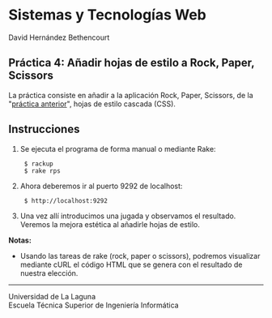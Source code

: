 Sistemas y Tecnologías Web
==========================
David Hernández Bethencourt

Práctica 4: Añadir hojas de estilo a Rock, Paper, Scissors
-----------------------------------------------------------------------------
La práctica consiste en añadir a la aplicación Rock, Paper, Scissors, de la "[práctica anterior](https://github.com/DavidHerBet/SYTW-pr3-Haml)", hojas de estilo cascada (CSS).

Instrucciones
-------------
1. Se ejecuta el programa de forma manual o mediante Rake:

        $ rackup
        $ rake rps

2. Ahora deberemos ir al puerto 9292 de localhost:

        $ http://localhost:9292

3. Una vez allí introducimos una jugada y observamos el resultado. Veremos la mejora estética al añadirle hojas de estilo.


**Notas:**
- Usando las tareas de rake (rock, paper o scissors), podremos visualizar mediante cURL el código HTML que se genera con el resultado de nuestra elección.

---

Universidad de La Laguna  
Escuela Técnica Superior de Ingeniería Informática
